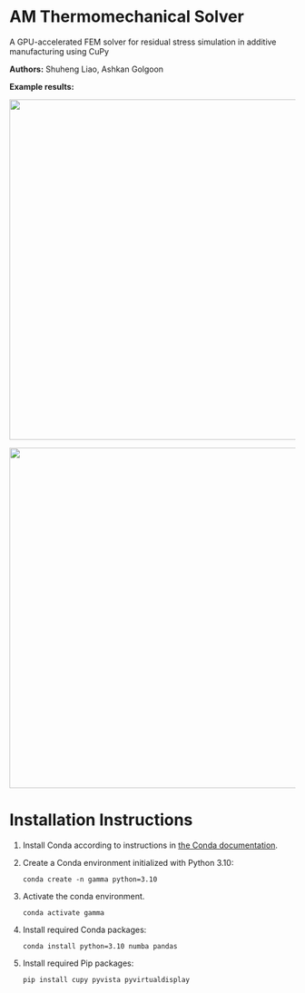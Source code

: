 # AM Thermomechanical Solver
A GPU-accelerated FEM solver for residual stress simulation in additive manufacturing using CuPy

**Authors:**
Shuheng Liao, Ashkan Golgoon

**Example results:**
<p align="middle">
  <img src="docs/files/L_contour.gif" width="600" />
</p>
<p align="middle">
  <img src="docs/files/L_zigzag.gif" width="600" />
</p>

# Installation Instructions

1) Install Conda according to instructions in [the Conda documentation](https://docs.conda.io/en/latest/miniconda.html).

2) Create a Conda environment initialized with Python 3.10:
   ```
   conda create -n gamma python=3.10
   ```

3) Activate the conda environment.
   ```
   conda activate gamma
   ```

4) Install required Conda packages:
   ```
   conda install python=3.10 numba pandas
   ```

5) Install required Pip packages:
   ```
   pip install cupy pyvista pyvirtualdisplay
   ```